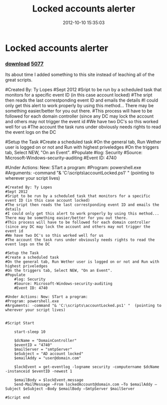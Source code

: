 ﻿---
pid:            3686
parent:         0
children:       5077
poster:         Ty Lopes
title:          Locked accounts alerter
date:           2012-10-10 15:35:03
description:    Its about time I added something to this site instead of leaching all of the great scripts.


#Created By: Ty Lopes
#Sept 2012
#Sript to be run by a scheduled task that monitors for a specific event ID (in this case account locked)
#The sript then reads the last correstponding event ID and emails the details
#I could only get this alert to work properly by using this method... There may be something easier/better for you out there.
#This process will have to be followed for each domain controller (since any DC may lock the account and others may not trigger the event id
#We have two DC's so this worked well for us
#The account the task runs under obviously needs rights to read the event logs on the DC

#Setup the Task
#Create a scheduled task
#On the general tab, Run Wether user is logged on or not and Run with highest priveledges
#On the triggers tab, Select NEW, "On an Event".
#Populate 
	#log: Security
	#Source: Microsoft-Windows-security-auditing
	#Event ID: 4740

#Under Actions: New: STart a program:
#Program: powershell.exe
#Arguments: -command "& 'C:\scripts\accountLocked.ps1' "  (pointing to wherever your script lives)

format:         posh
---

# Locked accounts alerter

### [download](3686.ps1)  [5077](5077.md)

Its about time I added something to this site instead of leaching all of the great scripts.


#Created By: Ty Lopes
#Sept 2012
#Sript to be run by a scheduled task that monitors for a specific event ID (in this case account locked)
#The sript then reads the last correstponding event ID and emails the details
#I could only get this alert to work properly by using this method... There may be something easier/better for you out there.
#This process will have to be followed for each domain controller (since any DC may lock the account and others may not trigger the event id
#We have two DC's so this worked well for us
#The account the task runs under obviously needs rights to read the event logs on the DC

#Setup the Task
#Create a scheduled task
#On the general tab, Run Wether user is logged on or not and Run with highest priveledges
#On the triggers tab, Select NEW, "On an Event".
#Populate 
	#log: Security
	#Source: Microsoft-Windows-security-auditing
	#Event ID: 4740

#Under Actions: New: STart a program:
#Program: powershell.exe
#Arguments: -command "& 'C:\scripts\accountLocked.ps1' "  (pointing to wherever your script lives)


```posh
#Created By: Ty Lopes
#Sept 2012
#Sript to be run by a scheduled task that monitors for a specific event ID (in this case account locked)
#The sript then reads the last correstponding event ID and emails the details
#I could only get this alert to work properly by using this method... There may be something easier/better for you out there.
#This process will have to be followed for each domain controller (since any DC may lock the account and others may not trigger the event id
#We have two DC's so this worked well for us
#The account the task runs under obviously needs rights to read the event logs on the DC

#Setup the Task
#Create a scheduled task
#On the general tab, Run Wether user is logged on or not and Run with highest priveledges
#On the triggers tab, Select NEW, "On an Event".
#Populate 
	#log: Security
	#Source: Microsoft-Windows-security-auditing
	#Event ID: 4740

#Under Actions: New: STart a program:
#Program: powershell.exe
#Arguments: -command "& 'C:\scripts\accountLocked.ps1' "  (pointing to wherever your script lives)


#Script Start

	start-sleep 10

	$dcName = "DomainController"
	$eventID = "4740"
	$mailServer = "smtpServer"
	$eSubject = "AD account locked"
	$emailAddy = "user@domain.com"

	$lockEvent = get-eventlog -logname security -computername $dcName -instanceid $eventID -newest 1

	$emailBody = $lockEvent.message
	Send-MailMessage –From lockedAccount@domain.com –To $emailAddy –Subject $eSubject –Body $emailBody –SmtpServer $mailServer

#Script end

```
